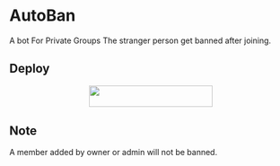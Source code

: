 # AutoBan

A bot For Private Groups The stranger person get banned after joining.

## Deploy 


<p align="center"><a href="https://heroku.com/deploy?template=https://github.com/TechnicalHunter/AutoBan"> <img src="https://img.shields.io/badge/Deploy%20To%20Heroku-black?style=for-the-badge&logo=heroku" width="220" height="38.45"/></a></p>


## Note 
A member added by owner or admin will not be banned.
